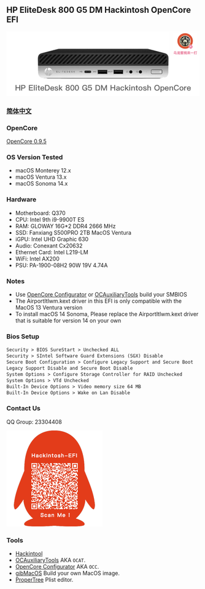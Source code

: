 ## HP EliteDesk 800 G5 DM Hackintosh OpenCore EFI

![image](ScreenShot/HP800G4DM.png)

### [简体中文](README.zh_CN.md)

### OpenCore

[OpenCore 0.9.5](https://github.com/acidanthera/OpenCorePkg)

### OS Version Tested

- macOS Monterey 12.x
- macOS Ventura  13.x 
- macOS Sonoma  14.x 

### Hardware

- Motherboard: Q370
- CPU: Intel 9th i9-9900T ES
- RAM: GLOWAY 16G*2 DDR4 2666 MHz
- SSD: Fanxiang S500PRO 2TB MacOS Ventura
- iGPU: Intel UHD Graphic 630
- Audio: Conexant Cx20632
- Ethernet Card:  Intel L219-LM
- WiFi: Intel AX200
- PSU: PA-1900-08H2 90W 19V 4.74A

### Notes

 - Use [OpenCore Configurator](https://mackie100projects.altervista.org/opencore-configurator/) or [OCAuxiliaryTools](https://github.com/ic005k/OCAuxiliaryTools) build your SMBIOS
 - The AirportItlwm.kext driver in this EFI is only compatible with the MacOS 13 Ventura version
 - To install macOS 14 Sonoma, Please replace the AirportItlwm.kext driver that is suitable for version 14 on your own

### Bios Setup

```
Security > BIOS SureStart > Unchecked ALL
Security > SIntel Software Guard Extensions (SGX) Disable
Secure Boot Configuration > Configure Legacy Support and Secure Boot Legacy Support Disable and Secure Boot Disable
System Options > Configure Storage Controller for RAID Unchecked
System Options > VTd Unchecked
Built-In Device Options > Video memory size 64 MB
Built-In Device Options > Wake on Lan Disable
```

### Contact Us

QQ Group: 23304408

![image](ScreenShot/QRCode.png)


### Tools

- [Hackintool](https://github.com/headkaze/Hackintool) 
- [OCAuxiliaryTools](https://github.com/ic005k/OCAuxiliaryTools) AKA `OCAT`.
- [OpenCore Configurator](https://mackie100projects.altervista.org/opencore-configurator/) AKA `OCC`.
- [gibMacOS](https://github.com/corpnewt/gibMacOS) Build your own MacOS image.
- [ProperTree](https://github.com/corpnewt/ProperTree) Plist editor.
